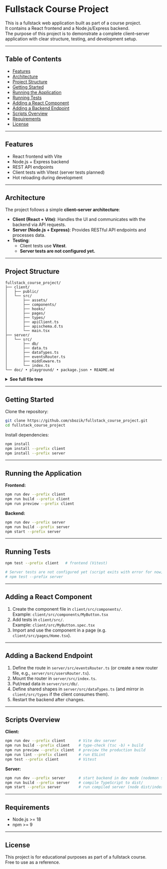 # Fullstack Course Project

This is a fullstack web application built as part of a course project.  
It contains a React frontend and a Node.js/Express backend.  
The purpose of this project is to demonstrate a complete client–server application with clear structure, testing, and development setup.

---

## Table of Contents

- [Features](#features)
- [Architecture](#architecture)
- [Project Structure](#project-structure)
- [Getting Started](#getting-started)
- [Running the Application](#running-the-application)
- [Running Tests](#running-tests)
- [Adding a React Component](#adding-a-react-component)
- [Adding a Backend Endpoint](#adding-a-backend-endpoint)
- [Scripts Overview](#scripts-overview)
- [Requirements](#requirements)
- [License](#license)

---

## Features

- React frontend with Vite
- Node.js + Express backend
- REST API endpoints
- Client tests with Vitest (server tests planned)
- Hot reloading during development

---

## Architecture

The project follows a simple **client–server architecture**:

- **Client (React + Vite)**: Handles the UI and communicates with the backend via API requests.
- **Server (Node.js + Express)**: Provides RESTful API endpoints and processes data.
- **Testing**:
    - Client tests use **Vitest**.
    - **Server tests are not configured yet.**

---

## Project Structure

```text
fullstack_course_project/
├── client/
│   ├── public/
│   └── src/
│       ├── assets/
│       ├── components/
│       ├── hooks/
│       ├── pages/
│       ├── types/
│       ├── apiClient.ts
│       ├── apischema.d.ts
│       └── main.tsx
├── server/
│   └── src/
│       ├── db/
│       ├── data.ts
│       ├── dataTypes.ts
│       ├── eventsRouter.ts
│       ├── middleware.ts
│       └── index.ts
└── doc/ • playground/ • package.json • README.md
```

<details>
<summary><strong>See full file tree</strong></summary>

```text
fullstack_course_project/
│
├── client/                     # React frontend
│   ├── public/                 # Static assets served by Vite
│   ├── src/
│   │   ├── assets/             # Images / static assets used by components
│   │   ├── components/         # Reusable UI components
│   │   ├── hooks/              # Custom React hooks
│   │   ├── pages/              # Page-level components (routing targets)
│   │   ├── types/              # Shared TypeScript types
│   │   ├── App.css
│   │   ├── App.tsx
│   │   ├── apiClient.ts
│   │   ├── apischema.d.ts
│   │   ├── index.css
│   │   ├── main.tsx            # React/Vite entry point
│   │   └── vite-env.d.ts
│   ├── .gitignore
│   ├── README.md
│   ├── eslint.config.js
│   ├── index.html
│   ├── package.json
│   ├── tsconfig.app.json
│   ├── tsconfig.json
│   ├── tsconfig.node.json
│   ├── vite.config.ts
│   ├── vitest.config.ts
│   └── vitest.setup.ts
│
├── server/                     # Node.js + Express backend
│   ├── src/
│   │   ├── db/                 # Database setup
│   │   ├── data.ts
│   │   ├── dataTypes.ts
│   │   ├── eventsRouter.ts     # Express router
│   │   ├── index.ts            # Server entry point
│   │   └── middleware.ts       # middleware
│   ├── eslint.config.mts
│   ├── package-lock.json
│   ├── package.json
│   └── tsconfig.json
│
├── doc/                        # Documentation files
├── playground/                 # Experiments
├── .gitignore
├── README.md
├── createDocs.js               # Script for docs
├── package-lock.json
└── package.json                # Root config
```
</details>

---

## Getting Started

Clone the repository:

```bash
git clone https://github.com/sbozik/fullstack_course_project.git
cd fullstack_course_project
```

Install dependencies:
```bash
npm install
npm install --prefix client
npm install --prefix server
```

---

## Running the Application

**Frontend:**
```bash
npm run dev --prefix client
npm run build --prefix client
npm run preview --prefix client
```

**Backend:**
```bash
npm run dev --prefix server
npm run build --prefix server
npm start --prefix server
```

---

## Running Tests

```bash
npm test --prefix client   # frontend (Vitest)
```

```bash
# Server tests are not configured yet (script exits with error for now)
# npm test --prefix server
```

---

## Adding a React Component

1. Create the component file in `client/src/components/`.  
   Example: `client/src/components/MyButton.tsx`
2. Add tests in `client/src/`.  
   Example: `client/src/MyButton.spec.tsx`
3. Import and use the component in a page (e.g. `client/src/pages/Home.tsx`).

---

## Adding a Backend Endpoint

1. Define the route in `server/src/eventsRouter.ts` (or create a new router file, e.g., `server/src/usersRouter.ts`).
2. Mount the router in `server/src/index.ts`.
3. Put/read data in `server/src/db/`.
4. Define shared shapes in `server/src/dataTypes.ts` (and mirror in `client/src/types` if the client consumes them).
5. Restart the backend after changes.

---

## Scripts Overview

**Client:**
```bash
npm run dev --prefix client      # Vite dev server
npm run build --prefix client    # type-check (tsc -b) + build
npm run preview --prefix client  # preview the production build
npm run lint --prefix client     # run ESLint
npm test --prefix client         # Vitest
```

**Server:**
```bash
npm run dev --prefix server      # start backend in dev mode (nodemon src/index.ts)
npm run build --prefix server    # compile TypeScript to dist/
npm start --prefix server        # run compiled server (node dist/index.js)
```

---

## Requirements

- Node.js >= 18
- npm >= 9

---

## License

This project is for educational purposes as part of a fullstack course.  
Free to use as a reference.
